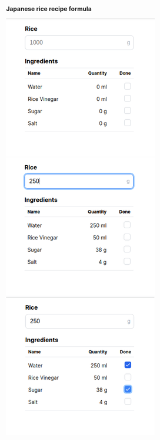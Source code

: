 ### Japanese rice recipe formula

<img src="markup/img/1.png">
<img src="markup/img/2.png">
<img src="markup/img/3.png">